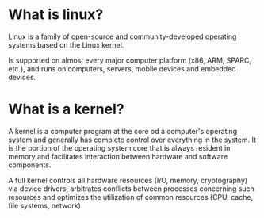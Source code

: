 # What is linux?

Linux is a family of open-source and community-developed operating systems
based on the Linux kernel.

Is supported on almost every major computer platform (x86, ARM, SPARC, etc.),
and runs on computers, servers, mobile devices and embedded devices.

# What is a kernel?

A kernel is a computer program at the core od a computer's operating system and
generally has complete control over everything in the system. It is the portion
of the operating system core that is always resident in memory and facilitates 
interaction between hardware and software components.

A full kernel controls all hardware resources (I/O, memory, cryptography) via 
device drivers, arbitrates conflicts between processes concerning such 
resources and optimizes the utilization of common resources (CPU, cache, file
systems, network)